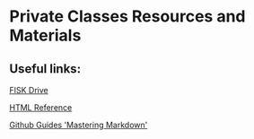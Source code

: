 # Private Classes Resources and Materials

## Useful links:

<a href="https://drive.google.com/drive/u/0/folders/1RFAgDxi5nkEFiMPUMj4_Fj9X0eTYX7xy">FISK Drive</a>

<a href="https://www.w3schools.com/html" target="_blank">HTML Reference</a>

<a href="https://guides.github.com/features/mastering-markdown/" target="_blank">Github Guides 'Mastering Markdown'</a>